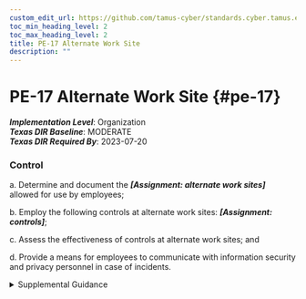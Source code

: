 ```yaml
---
custom_edit_url: https://github.com/tamus-cyber/standards.cyber.tamus.edu/tree/main/static/content/tamus.edu/TAMUS_profile.xml
toc_min_heading_level: 2
toc_max_heading_level: 2
title: PE-17 Alternate Work Site
description: ""
---
```


# PE-17 Alternate Work Site {#pe-17}

_**Implementation Level**_: Organization\
_**Texas DIR Baseline**_: MODERATE\
_**Texas DIR Required By**_: 2023-07-20

### Control

a. Determine and document the _**[Assignment: alternate work sites]**_ allowed for use by employees;

b. Employ the following controls at alternate work sites: _**[Assignment: controls]**_;

c. Assess the effectiveness of controls at alternate work sites; and

d. Provide a means for employees to communicate with information security and privacy personnel in case of incidents.

<details>
  <summary>Supplemental Guidance</summary>

a. Determine and document the _**[Assignment: alternate work sites]**_ allowed for use by employees;

b. Employ the following controls at alternate work sites: _**[Assignment: controls]**_;

c. Assess the effectiveness of controls at alternate work sites; and

d. Provide a means for employees to communicate with information security and privacy personnel in case of incidents.

</details>

